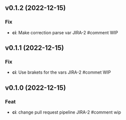 ## v0.1.2 (2022-12-15)

### Fix

- **ci**: Make correction parse var JIRA-2 #comment WIP

## v0.1.1 (2022-12-15)

### Fix

- **ci**: Use brakets for the vars JIRA-2 #commet WIP

## v0.1.0 (2022-12-15)

### Feat

- **ci**: change pull request pipeline JIRA-2 #comment wip
